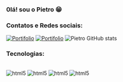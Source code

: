 
### 0lá! sou o Pietro 😁

### Contatos e Redes sociais:
[![Portifolio](https://img.shields.io/badge/LinkedIn-0077B5?style=for-the-badge&logo=linkedin&logoColor=white)](http:www.linkedin.com/in/pietro-scatine)
<a href="mailto:meuemail@example.com" title="Envie-me um e-mail">
[![Portifolio](https://img.shields.io/badge/Gmail-D14836?style=for-the-badge&logo=gmail&logoColor=white)]()
</a>
![Pietro GitHub stats](https://github-readme-stats.vercel.app/api?username=Pietro078&show_icons=true&theme=dark)

### Tecnologias:

<div style='display: inline_block'><br/>
    <img aling='center' alt= 'html5' src='https://img.shields.io/badge/Python-14354C?style=for-the-badge&logo=python&logoColor=white'>
    <img aling='center' alt= 'html5' src='https://img.shields.io/badge/Django-092E20?style=for-the-badge&logo=django&logoColor=white'>
    <img aling='center' alt= 'html5' src='https://img.shields.io/badge/HTML5-E34F26?style=for-the-badge&logo=html5&logoColor=white'>
    <img aling='center' alt= 'html5' src='https://img.shields.io/badge/CSS3-1572B6?style=for-the-badge&logo=css3&logoColor=white'>
</div>
